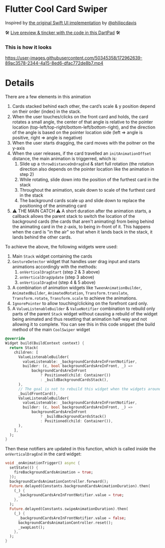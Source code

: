 # Flutter Cool Card Swiper

Inspired by [the original Swift UI implementation](https://twitter.com/philipcdavis/status/1534192823792128000) by [@philipcdavis](https://twitter.com/philipcdavis) 

🛠 [Live preview & tincker with the code in this DartPad](https://dartpad.dev/5734add617929fd7448740d7ce16ae0c) 🛠 

### This is how it looks

https://user-images.githubusercontent.com/50345358/172962639-89ac3578-2344-4a15-8ed6-dfac772de8b7.mp4

# Details

There are a few elements in this animation

1. Cards stacked behind each other, the card’s scale & y position depend on their order (index) in the stack.
2. When the user touches/clicks on the front card and holds, the card rotates a small angle, the center of that angle is relative to the pointer location (top-left/top-right/bottom-left/bottom-right), and the direction of the angle is based on the pointer location side (left => angle is positive, right => angle is negative)
3. When the user starts dragging, the card moves with the poitner on the y-axis
4. When the user releases, if the card travelled an `initAnimationOffset` distance, the main animation is triggerred, which is:
    1. Slide up a `throwDistanceOnDragEnd` & start full rotation (the rotation direction also depends on the pointer location like the animation in step 2)
    2. While rotating, slide down into the position of the furthest card in the stack
    3. Throughout the animation, scale down to scale of the furthest card in the stack
    4. The background cards scale up and slide down to replace the positioning of the animating card
5. ⚠️ THE MAIN CATCH ⚠️ A short duration after the animation starts, a callback allows the parent stack to switch the location of the background cards (the cards that aren't animating) from being behind the animating card in the z-axis, to being in-front of it. This happens when the card is "in the air" so that when it lands back in the stack, it lands behind the other cards. 

To achieve the above, the following widgets were used:
1. Main `Stack` widget containing the cards
2. `GestureDetector` widget that handles user drag input and starts animations accordingly with the methods:
    1. `onVerticalDragStart` (step 2 & 3 above)
    2. `onVerticalDragUpdate` (step 3 above)
    3. `onVerticalDragEnd` (step 4 & 5 above)
3. A combination of animation widgets like `TweenAnimationBuilder`, `AnimatedBuilder`, `AnimatedRotation`, `Transform.translate`, `Transform.rotate`, `Transform.scale` to achieve the animations.
4. `IgnorePointer` to allow touching/clicking on the forefront card only.
5. A `ValueListenableBuilder` & `ValueNotifier` combination to rebuild only parts of the parent `Stack` widget without causing a rebuild of the widget being animated and thus resetting that animation half-way and not allowing it to complete. You can see this in this code snippet (the build method of the main `CoolSwiper` widget

```dart
@override
Widget build(BuildContext context) {
  return Stack(
    children: [
      ValueListenableBuilder(
        valueListenable: _backgroundCardsAreInFrontNotifier,
        builder: (c, bool backgroundCardsAreInFront, _) =>
            backgroundCardsAreInFront
                ? Positioned(child: Container())
                : _buildBackgroundCardsStack(),
      ),
      // The goal is not to rebuild this widget when the widgets around it ar swapped
      _buildFrontCard(),
      ValueListenableBuilder(
        valueListenable: _backgroundCardsAreInFrontNotifier,
        builder: (c, bool backgroundCardsAreInFront, _) =>
            backgroundCardsAreInFront
                ? _buildBackgroundCardsStack()
                : Positioned(child: Container()),
      ),
    ],
  );
}
```

Then these notifiers are updated in this function, which is called inside the `onVerticalDragEnd` in the card widget:

```dart
void _onAnimationTrigger() async {
  setState(() {
    fireBackgroundCardsAnimation = true;
  });
  backgroundCardsAnimationController.forward();
  Future.delayed(Constants.backgroundCardsAnimationDuration).then(
    (_) {
      _backgroundCardsAreInFrontNotifier.value = true;
    },
  );
  Future.delayed(Constants.swipeAnimationDuration).then(
    (_) {
      _backgroundCardsAreInFrontNotifier.value = false;
      backgroundCardsAnimationController.reset();
      _swapLast();
    },
  );
}
```

